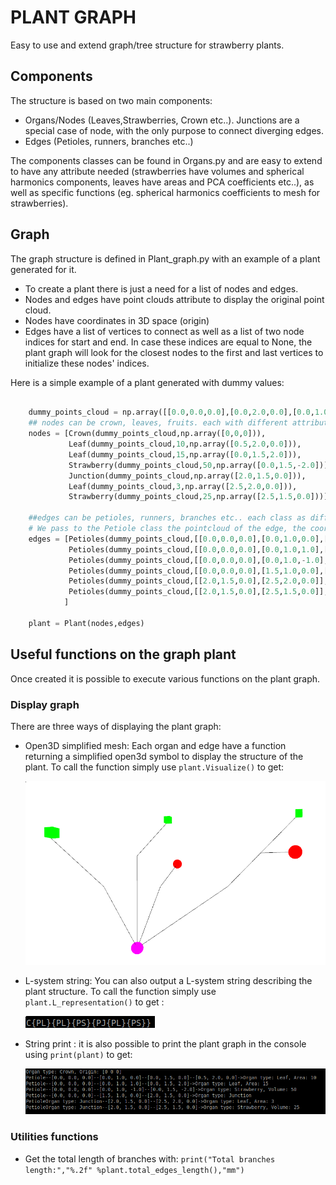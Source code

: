 # PLANT GRAPH


Easy to use and extend graph/tree structure for strawberry plants. 

## Components
The structure is based on two main components:
- Organs/Nodes (Leaves,Strawberries, Crown etc..). Junctions are a special case of node, with the only purpose to connect diverging edges.
- Edges (Petioles, runners, branches etc..)

The components classes can be found in Organs.py and are easy to extend to have any attribute needed (strawberries have volumes and spherical harmonics components, leaves have areas and PCA coefficients etc..), as well as specific functions (eg. spherical harmonics coefficients to mesh for strawberries).

## Graph

The graph structure is defined in Plant_graph.py with an example of a plant generated for it.
- To create a plant there is just a need for a list of nodes and edges. 
- Nodes and edges have point clouds attribute to display the original point cloud. 
- Nodes have coordinates in 3D space (origin)
- Edges have a list of vertices to connect as well as a list of two node indices for start and end. In case these indices are equal to None, the plant graph will look for the closest nodes to the first and last vertices to initialize these nodes' indices.

Here is a simple example of a plant generated with dummy values:
```python 

    dummy_points_cloud = np.array([[0.0,0.0,0.0],[0.0,2.0,0.0],[0.0,1.0,0.0]])
    ## nodes can be crown, leaves, fruits. each with different attributes
    nodes = [Crown(dummy_points_cloud,np.array([0,0,0])),
             Leaf(dummy_points_cloud,10,np.array([0.5,2.0,0.0])),
             Leaf(dummy_points_cloud,15,np.array([0.0,1.5,2.0])),
             Strawberry(dummy_points_cloud,50,np.array([0.0,1.5,-2.0])),
             Junction(dummy_points_cloud,np.array([2.0,1.5,0.0])),
             Leaf(dummy_points_cloud,3,np.array([2.5,2.0,0.0])),
             Strawberry(dummy_points_cloud,25,np.array([2.5,1.5,0.0]))]

    ##edges can be petioles, runners, branches etc.. each class as different attributes
    # We pass to the Petiole class the pointcloud of the edge, the coordinates of all the keypoints from begining to end, and the nodes it is connected to (can be None)
    edges = [Petioles(dummy_points_cloud,[[0.0,0.0,0.0],[0.0,1.0,0.0],[0.0,1.5,0.0],[0.5,2.0,0.0]],[0,1]),
             Petioles(dummy_points_cloud,[[0.0,0.0,0.0],[0.0,1.0,1.0],[0.0,1.5,2.0]],[0,2]),
             Petioles(dummy_points_cloud,[[0.0,0.0,0.0],[0.0,1.0,-1.0],[0.0,1.5,-2.0]],[0,3]),
             Petioles(dummy_points_cloud,[[0.0,0.0,0.0],[1.5,1.0,0.0],[2.0,1.5,0.0]],[0,4]),
             Petioles(dummy_points_cloud,[[2.0,1.5,0.0],[2.5,2.0,0.0]],[4,5]),
             Petioles(dummy_points_cloud,[[2.0,1.5,0.0],[2.5,1.5,0.0]],[4,None])
            ]

    plant = Plant(nodes,edges)
```
## Useful functions on the graph plant

Once created it is possible to execute various functions on the plant graph.

### Display graph

  There are three ways of displaying the plant graph:
  - Open3D simplified mesh: Each organ and edge have a function returning a simplified open3d symbol to display the structure of the plant. To call the function simply use ```plant.Visualize()``` to get:

    ![Open3d visualization!](images/Open3d_example.png "Open3D visualization example")
  
  - L-system string: You can also output a L-system string describing the plant structure. To call the function simply use  ```plant.L_representation()``` to get :
  
    ![L_systen output!](images/l_system.png "L_systen output")


  
  - String print : it is also possible to print the plant graph in the console using ```print(plant)``` to get:
    
    ![print output!](images/print.png "print output")

### Utilities functions

  - Get the total length of branches with: 
   ```print("Total branches length:","%.2f" %plant.total_edges_length(),"mm")```
 


